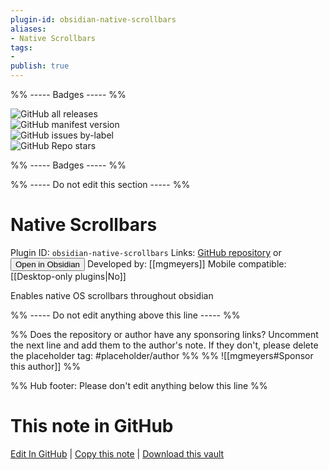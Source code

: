 ```yaml
---
plugin-id: obsidian-native-scrollbars
aliases:
- Native Scrollbars
tags: 
- 
publish: true
---
```


%% ----- Badges ----- %%

![GitHub all releases](https://img.shields.io/github/downloads/mgmeyers/obsidian-native-scrollbars/total?color=573E7A&logo=github&style=for-the-badge)   
![GitHub manifest version](https://img.shields.io/github/manifest-json/v/mgmeyers/obsidian-native-scrollbars?color=573E7A&logo=github&style=for-the-badge)   
![GitHub issues by-label](https://img.shields.io/github/issues/mgmeyers/obsidian-native-scrollbars/help%20wanted?color=573E7A&logo=github&style=for-the-badge)   
![GitHub Repo stars](https://img.shields.io/github/stars/mgmeyers/obsidian-native-scrollbars?color=573E7A&logo=github&style=for-the-badge)

%% ----- Badges ----- %%

%% ----- Do not edit this section ----- %%

# Native Scrollbars

Plugin ID: `obsidian-native-scrollbars`
Links: [GitHub repository](https://github.com/mgmeyers/obsidian-native-scrollbars) or [<button id=HH>Open in Obsidian</button>](obsidian://show-plugin?id=obsidian-native-scrollbars)
Developed by: [[mgmeyers]]
Mobile compatible: [[Desktop-only plugins|No]]

Enables native OS scrollbars throughout obsidian

%% ----- Do not edit anything above this line ----- %% 

%% Does the repository or author have any sponsoring links? Uncomment the next line and add them to the author's note. If they don't, please delete the placeholder tag: #placeholder/author %%
%% ![[mgmeyers#Sponsor this author]] %%

%% Hub footer: Please don't edit anything below this line %%

# This note in GitHub

<span class="git-footer">[Edit In GitHub](https://github.dev/obsidian-community/obsidian-hub/blob/main/02%20-%20Community%20Expansions/02.05%20All%20Community%20Expansions/Plugins/obsidian-native-scrollbars.md "git-hub-edit-note") | [Copy this note](https://raw.githubusercontent.com/obsidian-community/obsidian-hub/main/02%20-%20Community%20Expansions/02.05%20All%20Community%20Expansions/Plugins/obsidian-native-scrollbars.md "git-hub-copy-note") | [Download this vault](https://github.com/obsidian-community/obsidian-hub/archive/refs/heads/main.zip "git-hub-download-vault") </span>

